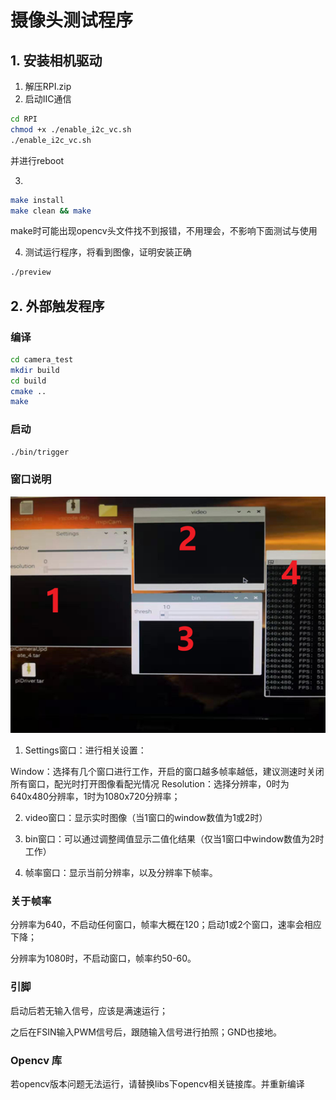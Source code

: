 #  摄像头测试程序

## 1. 安装相机驱动

1. 解压RPI.zip
2.  启动IIC通信
```bash
cd RPI
chmod +x ./enable_i2c_vc.sh
./enable_i2c_vc.sh
```
并进行reboot

3. 
```bash
make install
make clean && make
```
make时可能出现opencv头文件找不到报错，不用理会，不影响下面测试与使用

4.  测试运行程序，将看到图像，证明安装正确
```bash
./preview
```


## 2. 外部触发程序

### 编译

```bash
cd camera_test
mkdir build
cd build
cmake ..
make
```

### 启动

```bash
./bin/trigger
```

### 窗口说明

![程序运行截图](https://raw.githubusercontent.com/LarryDong/camera_test/master/gitpic.bmp)

1. Settings窗口：进行相关设置：

  Window：选择有几个窗口进行工作，开启的窗口越多帧率越低，建议测速时关闭所有窗口，配光时打开图像看配光情况
	Resolution：选择分辨率，0时为640x480分辨率，1时为1080x720分辨率；

2. video窗口：显示实时图像（当1窗口的window数值为1或2时）

3. bin窗口：可以通过调整阈值显示二值化结果（仅当1窗口中window数值为2时工作）

4. 帧率窗口：显示当前分辨率，以及分辨率下帧率。

 ### 关于帧率

分辨率为640，不启动任何窗口，帧率大概在120；启动1或2个窗口，速率会相应下降；

分辨率为1080时，不启动窗口，帧率约50-60。

 ### 引脚

启动后若无输入信号，应该是满速运行；

之后在FSIN输入PWM信号后，跟随输入信号进行拍照；GND也接地。

 ### Opencv 库

若opencv版本问题无法运行，请替换libs下opencv相关链接库。并重新编译
